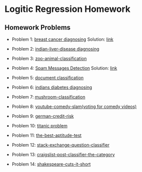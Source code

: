 # Logitic Regression Homework
## Homework Problems

- Problem 1: [breast cancer diagnosing](https://www.kaggle.com/uciml/breast-cancer-wisconsin-data) Solution: [link](https://github.com/BeTechLabs/AI-Comunity-Homeworks/tree/master/ml-002/numerical_data_classification(breast_cancer_diagnosis))

- Problem 2: [indian-liver-disease diagnosing](https://www.kaggle.com/uciml/indian-liver-patient-records)

- Problem 3: [zoo-animal-classification](https://www.kaggle.com/uciml/zoo-animal-classification)

- Problem 4: [Spam Messages Detection](https://www.kaggle.com/uciml/sms-spam-collection-dataset) Solution: [link](https://github.com/BeTechLabs/AI-Comunity-Homeworks/tree/master/ml-002/text_data_classification(spam_detection))

- Problem 5: [document classification](https://www.hackerrank.com/challenges/document-classification/problem)

- Problem 6: [indians diabetes diagnosing](https://www.kaggle.com/uciml/pima-indians-diabetes-database)

- Problem 7: [mushroom-classification](https://www.kaggle.com/uciml/mushroom-classification)

- Problem 8: [youtube-comedy-slam(voting for comedy videos)](https://www.kaggle.com/uciml/youtube-comedy-slam)

- Problem 9: [german-credit-risk](https://www.kaggle.com/uciml/german-credit)

- Problem 10: [titanic problem](https://www.kaggle.com/c/titanic)

- Problem 11: [the-best-aptitude-test](https://www.hackerrank.com/challenges/the-best-aptitude-test/problem)

- Problem 12: [stack-exchange-question-classifier](https://www.hackerrank.com/challenges/stack-exchange-question-classifier/problem)

- Problem 13: [craigslist-post-classifier-the-category](https://www.hackerrank.com/challenges/craigslist-post-classifier-the-category/problem)

- Problem 14: [shakespeare-cuts-it-short](https://www.hackerrank.com/challenges/shakespeare-cuts-it-short/problem)
